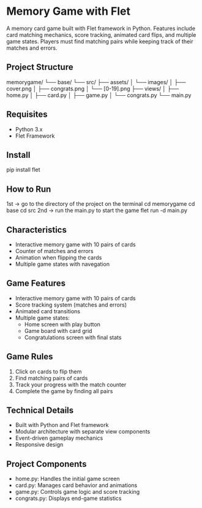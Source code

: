 # Memory Game with Flet
A memory card game built with Flet framework in Python. Features include card matching mechanics, score tracking, animated card flips, and multiple game states. Players must find matching pairs while keeping track of their matches and errors.


## Project Structure
memorygame/
└── base/
└── src/
├── assets/
│ └── images/
│ ├── cover.png
│ ├── congrats.png
│ └── [0-19].png
├── views/
│ ├── home.py
│ ├── card.py
│ ├── game.py
│ └── congrats.py
└── main.py

## Requisites
- Python 3.x
- Flet Framework

## Install
pip install flet

## How to Run
1st -> go to the directory of the project on the terminal
cd memorygame
cd base
cd src
2nd -> run the main.py to start the game 
flet run -d main.py

## Characteristics
- Interactive memory game with 10 pairs of cards
- Counter of matches and errors
- Animation when flipping the cards
- Multiple game states with navegation

## Game Features
- Interactive memory game with 10 pairs of cards
- Score tracking system (matches and errors)
- Animated card transitions
- Multiple game states:
  - Home screen with play button
  - Game board with card grid
  - Congratulations screen with final stats

## Game Rules
1. Click on cards to flip them
2. Find matching pairs of cards
3. Track your progress with the match counter
4. Complete the game by finding all pairs

## Technical Details
- Built with Python and Flet framework
- Modular architecture with separate view components
- Event-driven gameplay mechanics
- Responsive design

## Project Components
- home.py: Handles the initial game screen
- card.py: Manages card behavior and animations
- game.py: Controls game logic and score tracking
- congrats.py: Displays end-game statistics
